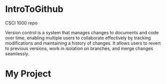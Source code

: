 # IntroToGithub
CSCI 1000 repo

Version control is a system that manages changes to documents and code over time, enabling multiple users to collaborate effectively by tracking modifications and maintaining a history of changes. It allows users to revert to previous versions, work in isolation on branches, and merge changes seamlessly.
# My Project
